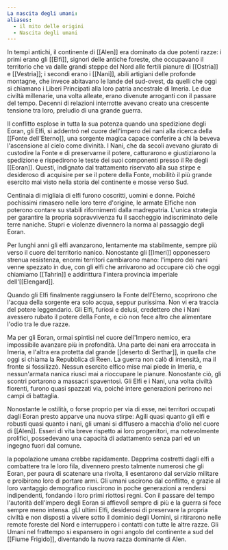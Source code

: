 ```yaml
---
La nascita degli umani: 
aliases:
  - il mito delle origini
  - Nascita degli umani
---
```

In tempi antichi, il continente di [[Alen]] era dominato da due potenti razze: i primi erano gli [[Elfi]], signori delle antiche foreste, che occupavano il territorio che va dalle grandi steppe del Nord alle fertili pianure di [[Ostria]] e [[Vestria]]; i secondi erano i [[Nani]], abili artigiani delle profonde montagne, che invece abitavano le lande del sud-ovest, da quelli che oggi si chiamano i Liberi Principati alla loro patria ancestrale di Imeria. Le due civiltà millenarie, una volta alleate, erano divenute arroganti con il passare del tempo. Decenni di relazioni interrotte avevano creato una crescente tensione tra loro, preludio di una grande guerra.

Il conflitto esplose in tutta la sua potenza quando una spedizione degli Eoran, gli Elfi, si addentró nel cuore dell'impero dei nani alla ricerca della [[Fonte dell'Eterno]], una sorgente magica capace conferire a chi la beveva l'ascensione al cielo come divinità. I Nani, che da secoli avevano giurato di custodire la Fonte e di preservarne il potere, catturarono e giustiziarono la spedizione e rispedirono le teste dei suoi componenti presso il Re degli [[Eoran]]. Questi, indignato dal trattamento riservato alla sua stirpe e desideroso di acquisire per se il potere della Fonte, mobilitò il più grande esercito mai visto nella storia del continente e mosse verso Sud.

Centinaia di migliaia di elfi furono coscritti, uomini e donne. Poiché pochissimi rimasero nelle loro terre d'origine, le armate Elfiche non poterono contare su stabili rifornimenti dalla madrepatria. L'unica strategia per garantire la propria sopravvivenza fu il saccheggio indiscriminato delle terre naniche. Stupri e violenze divennero la norma al passaggio degli Eoran.

Per lunghi anni gli elfi avanzarono, lentamente ma stabilmente, sempre più verso il cuore del territorio nanico. Nonostante gli [[Imeri]] opponessero strenua resistenza, enormi territori cambiarono mano: l'impero dei nani venne spezzato in due, con gli elfi che arrivarono ad occupare ciò che oggi chiamiamo [[Tahrin]] e addirittura l'intera provincia imperiale dell'[[Elengard]]. 

Quando gli Elfi finalmente raggiunsero la Fonte dell'Eterno, scoprirono che l'acqua della sorgente era solo acqua, seppur purissima. Non vi era traccia del potere leggendario. Gli Elfi, furiosi e delusi, credettero che i Nani avessero rubato il potere della Fonte, e ciò non fece altro che alimentare l'odio tra le due razze.

Ma per gli Eoran, ormai spintisi nel cuore dell'Impero nemico, era impossibile avanzare più in profondità. Una parte dei nani era arroccata in Imeria, e l'altra era protetta dal grande [[deserto di Serthar]], in quella che oggi si chiama la Repubblica di Reen. La guerra non calò di intensità, ma il fronte si fossilizzò. Nessun esercito elfico mise mai piede in Imeria, e nessun'armata nanica riuscì mai a rioccupare le pianure. Nonostante ciò, gli scontri portarono a massacri spaventosi. Gli Elfi e i Nani, una volta civiltà fiorenti, furono quasi spazzati via, poiché intere generazioni perirono nei campi di battaglia. 

Nonostante le ostilità, o forse proprio per via di esse, nei territori occupati dagli Eoran presto apparve una nuova stirpe: Agili quasi quanto gli elfi e robusti quasi quanto i nani, gli umani si diffusero a macchia d'olio nel cuore di [[Alen]]. Esseri di vita breve rispetto ai loro progenitori, ma notevolmente prolifici, possedevano una capacità di adattamento senza pari ed un ingegno fuori dal comune.

la popolazione umana crebbe rapidamente. Dapprima costretti dagli elfi a combattere tra le loro fila, divennero presto talmente numerosi che gli Eoran, per paura di scatenare una rivolta, li esentarono dal servizio militare e proibirono loro di portare armi. Gli umani uscirono dal conflitto, e grazie al loro vantaggio demografico riuscirono in poche generazioni a rendersi indipendenti, fondando i loro primi riottosi regni. Con il passare del tempo l'autorità dell'impero degli Eoran si affievolÌ sempre di più e la guerra si fece sempre meno intensa.  gLI ultimi Elfi, desiderosi di preservare la propria civiltà e non disposti a vivere sotto il dominio degli Uomini, si ritirarono nelle remote foreste del Nord e interruppero i contatti con tutte le altre razze. Gli Umani nel frattempo si espansero in ogni angolo del continente a sud del [[Fiume Frigido]],  diventando la nuova razza dominante di Alen.